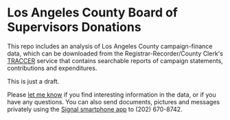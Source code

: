 # Los Angeles County Board of Supervisors Donations

This repo includes an analysis of Los Angeles County campaign-finance data, which can be downloaded from the Registrar-Recorder/County Clerk's [TRACCER](https://efs.lacounty.gov/public_search.cfm) service that contains searchable reports of campaign statements, contributions and expenditures. 

This is just a draft. 


<!-- Field | Description
------------ | ------------- 
**attendee** | Board member name
**title** | Name event
**start** | Travel start date
**end** | Travel end date
**status** | Attended or cancelled
**location** | Event location
**fiscal** | Fiscal year
**overseas** | y/n
**region** | Abbreviated codes for regions (if overseas) -->

Please [let me know](mailto:matt.stiles@latimes.com) if you find interesting information in the data, or if you have any questions. You can also send documents, pictures and messages privately using the [Signal smartphone app](https://signal.org/) to (202) 670-8742.